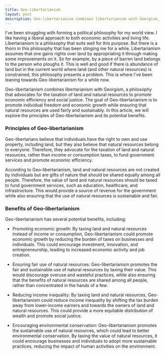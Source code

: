 ```yaml
---
title: Geo-libertarianism
layout: post
description: Geo-libertarianism combines libertarianism with Georgism, a philosophy that advocates for the taxation of land and natural resources wiht the goal of promoting individual freedom and economic growth while ensuring that natural resources are used fairly and sustainably.
---
```

I've been struggling with forming a political philosophy for my world view. I like having a liberal approach to both economic activities and living life. Libertarianism is a philosophy that suits well for this purpose. But there is a thorn in this philosophy that has been stinging me for a while. Libertarianism assumes that one gains rights over land by appropriating it through making some improvements on it. So for example, by a piece of barren land belongs to the person who ploughs it. This is well and good if there is abundance of land but in the current world where land (and other natural resources) is constrained, this philosophy presents a problem. This is where I've been leaning towards Geo-libertarianism for a while now.

Geo-libertarianism combines libertarianism with Georgism, a philosophy that advocates for the taxation of land and natural resources to promote economic efficiency and social justice. The goal of Geo-libertarianism is to promote individual freedom and economic growth while ensuring that natural resources are used fairly and sustainably. In this article, we will explore the principles of Geo-libertarianism and its potential benefits.

### Principles of Geo-libertarianism

Geo-libertarians believe that individuals have the right to own and use property, including land, but they also believe that natural resources belong to everyone. Therefore, they advocate for the taxation of land and natural resources, rather than income or consumption taxes, to fund government services and promote economic efficiency.

According to Geo-libertarianism, land and natural resources are not created by individuals but are gifts of nature that should be shared equally among all people. Therefore, the value of land and natural resources should be taxed to fund government services, such as education, healthcare, and infrastructure. This would provide a source of revenue for the government while also ensuring that the use of natural resources is sustainable and fair.

### Benefits of Geo-libertarianism

Geo-libertarianism has several potential benefits, including:

- Promoting economic growth: By taxing land and natural resources instead of income or consumption, Geo-libertarianism could promote economic growth by reducing the burden of taxes on businesses and individuals. This could encourage investment, innovation, and entrepreneurship, leading to increased economic activity and job creation.

- Ensuring fair use of natural resources: Geo-libertarianism promotes the fair and sustainable use of natural resources by taxing their value. This would discourage overuse and wasteful practices, while also ensuring that the benefits of natural resources are shared among all people, rather than concentrated in the hands of a few.

- Reducing income inequality: By taxing land and natural resources, Geo-libertarianism could reduce income inequality by shifting the tax burden away from lower-income earners and towards the owners of land and natural resources. This could provide a more equitable distribution of wealth and promote social justice.

- Encouraging environmental conservation: Geo-libertarianism promotes the sustainable use of natural resources, which could lead to better environmental conservation. By taxing the value of natural resources, it could encourage businesses and individuals to adopt more sustainable practices, reducing the impact of human activities on the environment.




